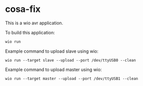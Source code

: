 # cosa-fix

This is a wio avr application.

To build this application:
```bash
wio run
```

Example command to upload slave using wio:
```
wio run --target slave --upload --port /dev/ttyUSB0 --clean
```

Example command to upload master using wio:
```
wio run --target master --upload --port /dev/ttyUSB1 --clean
```
